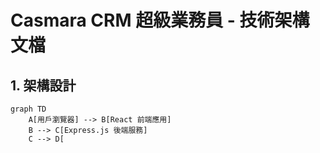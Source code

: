 # Casmara CRM 超級業務員 - 技術架構文檔

## 1. 架構設計

```mermaid
graph TD
    A[用戶瀏覽器] --> B[React 前端應用]
    B --> C[Express.js 後端服務]
    C --> D[
```

